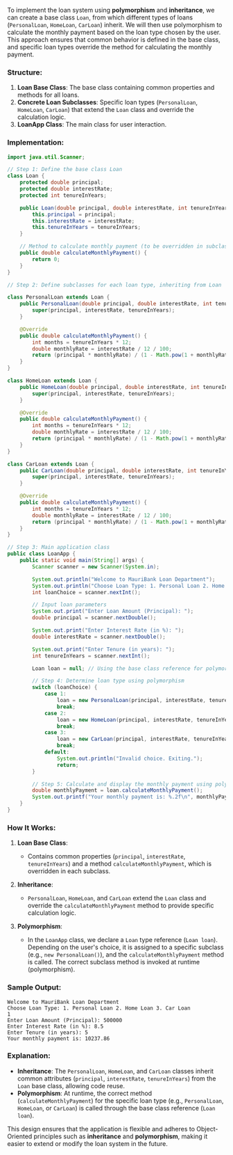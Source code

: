 To implement the loan system using **polymorphism** and **inheritance**, we can create a base class `Loan`, from which different types of loans (`PersonalLoan`, `HomeLoan`, `CarLoan`) inherit. We will then use polymorphism to calculate the monthly payment based on the loan type chosen by the user. This approach ensures that common behavior is defined in the base class, and specific loan types override the method for calculating the monthly payment.

### Structure:
1. **Loan Base Class**: The base class containing common properties and methods for all loans.
2. **Concrete Loan Subclasses**: Specific loan types (`PersonalLoan`, `HomeLoan`, `CarLoan`) that extend the `Loan` class and override the calculation logic.
3. **LoanApp Class**: The main class for user interaction.

### Implementation:

```java
import java.util.Scanner;

// Step 1: Define the base class Loan
class Loan {
    protected double principal;
    protected double interestRate;
    protected int tenureInYears;

    public Loan(double principal, double interestRate, int tenureInYears) {
        this.principal = principal;
        this.interestRate = interestRate;
        this.tenureInYears = tenureInYears;
    }

    // Method to calculate monthly payment (to be overridden in subclasses)
    public double calculateMonthlyPayment() {
        return 0;
    }
}

// Step 2: Define subclasses for each loan type, inheriting from Loan

class PersonalLoan extends Loan {
    public PersonalLoan(double principal, double interestRate, int tenureInYears) {
        super(principal, interestRate, tenureInYears);
    }

    @Override
    public double calculateMonthlyPayment() {
        int months = tenureInYears * 12;
        double monthlyRate = interestRate / 12 / 100;
        return (principal * monthlyRate) / (1 - Math.pow(1 + monthlyRate, -months));
    }
}

class HomeLoan extends Loan {
    public HomeLoan(double principal, double interestRate, int tenureInYears) {
        super(principal, interestRate, tenureInYears);
    }

    @Override
    public double calculateMonthlyPayment() {
        int months = tenureInYears * 12;
        double monthlyRate = interestRate / 12 / 100;
        return (principal * monthlyRate) / (1 - Math.pow(1 + monthlyRate, -months));
    }
}

class CarLoan extends Loan {
    public CarLoan(double principal, double interestRate, int tenureInYears) {
        super(principal, interestRate, tenureInYears);
    }

    @Override
    public double calculateMonthlyPayment() {
        int months = tenureInYears * 12;
        double monthlyRate = interestRate / 12 / 100;
        return (principal * monthlyRate) / (1 - Math.pow(1 + monthlyRate, -months));
    }
}

// Step 3: Main application class
public class LoanApp {
    public static void main(String[] args) {
        Scanner scanner = new Scanner(System.in);

        System.out.println("Welcome to MauriBank Loan Department");
        System.out.println("Choose Loan Type: 1. Personal Loan 2. Home Loan 3. Car Loan");
        int loanChoice = scanner.nextInt();

        // Input loan parameters
        System.out.print("Enter Loan Amount (Principal): ");
        double principal = scanner.nextDouble();

        System.out.print("Enter Interest Rate (in %): ");
        double interestRate = scanner.nextDouble();

        System.out.print("Enter Tenure (in years): ");
        int tenureInYears = scanner.nextInt();

        Loan loan = null; // Using the base class reference for polymorphism

        // Step 4: Determine loan type using polymorphism
        switch (loanChoice) {
            case 1:
                loan = new PersonalLoan(principal, interestRate, tenureInYears);
                break;
            case 2:
                loan = new HomeLoan(principal, interestRate, tenureInYears);
                break;
            case 3:
                loan = new CarLoan(principal, interestRate, tenureInYears);
                break;
            default:
                System.out.println("Invalid choice. Exiting.");
                return;
        }

        // Step 5: Calculate and display the monthly payment using polymorphism
        double monthlyPayment = loan.calculateMonthlyPayment();
        System.out.printf("Your monthly payment is: %.2f\n", monthlyPayment);
    }
}
```

### How It Works:
1. **Loan Base Class**: 
   - Contains common properties (`principal`, `interestRate`, `tenureInYears`) and a method `calculateMonthlyPayment`, which is overridden in each subclass.
   
2. **Inheritance**: 
   - `PersonalLoan`, `HomeLoan`, and `CarLoan` extend the `Loan` class and override the `calculateMonthlyPayment` method to provide specific calculation logic.

3. **Polymorphism**:
   - In the `LoanApp` class, we declare a `Loan` type reference (`Loan loan`). Depending on the user's choice, it is assigned to a specific subclass (e.g., `new PersonalLoan()`), and the `calculateMonthlyPayment` method is called. The correct subclass method is invoked at runtime (polymorphism).

### Sample Output:

```
Welcome to MauriBank Loan Department
Choose Loan Type: 1. Personal Loan 2. Home Loan 3. Car Loan
1
Enter Loan Amount (Principal): 500000
Enter Interest Rate (in %): 8.5
Enter Tenure (in years): 5
Your monthly payment is: 10237.86
```

### Explanation:
- **Inheritance**: The `PersonalLoan`, `HomeLoan`, and `CarLoan` classes inherit common attributes (`principal`, `interestRate`, `tenureInYears`) from the `Loan` base class, allowing code reuse.
- **Polymorphism**: At runtime, the correct method (`calculateMonthlyPayment`) for the specific loan type (e.g., `PersonalLoan`, `HomeLoan`, or `CarLoan`) is called through the base class reference (`Loan loan`).

This design ensures that the application is flexible and adheres to Object-Oriented principles such as **inheritance** and **polymorphism**, making it easier to extend or modify the loan system in the future.
